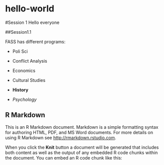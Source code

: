 # hello-world

#Session 1
Hello everyone

##Session1.1

FASS has different programs:

* Poli Sci

* Conflict Analysis

* Economics

* Cultural Studies

* **History**

* *Psychology*


## R Markdown

This is an R Markdown document. Markdown is a simple formatting syntax for authoring HTML, PDF, and MS Word documents. For more details on using R Markdown see <http://rmarkdown.rstudio.com>.

When you click the **Knit** button a document will be generated that includes both content as well as the output of any embedded R code chunks within the document. You can embed an R code chunk like this:
